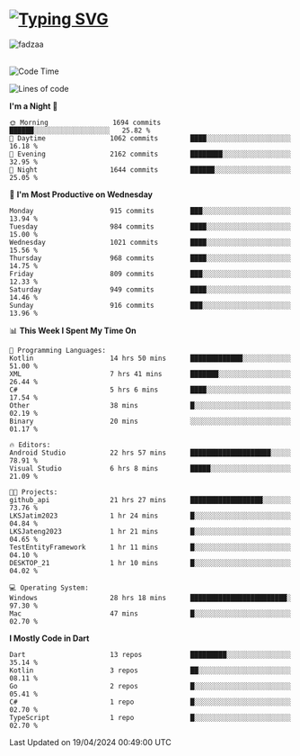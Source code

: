 
<h1 align="left"><a href="https://git.io/typing-svg"><img src="https://readme-typing-svg.demolab.com?font=Fira+Code&pause=1000&color=F7F7F7&random=false&width=600&lines=Hi+%F0%9F%91%8B%2C+I'm+Fattah+Anggit+Al+Dzakwan;Junior+Software+Developer+from+SMK+Raden+Umar+Said" alt="Typing SVG" /></a></h1>


<div align="left" display="flex"> 
  <img src="https://komarev.com/ghpvc/?username=fadzaa&label=Profile%20views&color=0e75b6&style=flat" alt="fadzaa" /> 
</div>

<br/>

<!--START_SECTION:waka-->
![Code Time](http://img.shields.io/badge/Code%20Time-443%20hrs%2042%20mins-blue)

![Lines of code](https://img.shields.io/badge/From%20Hello%20World%20I%27ve%20Written-1.6%20million%20lines%20of%20code-blue)

**I'm a Night 🦉** 

```text
🌞 Morning                1694 commits        ██████░░░░░░░░░░░░░░░░░░░   25.82 % 
🌆 Daytime                1062 commits        ████░░░░░░░░░░░░░░░░░░░░░   16.18 % 
🌃 Evening                2162 commits        ████████░░░░░░░░░░░░░░░░░   32.95 % 
🌙 Night                  1644 commits        ██████░░░░░░░░░░░░░░░░░░░   25.05 % 
```
📅 **I'm Most Productive on Wednesday** 

```text
Monday                   915 commits         ███░░░░░░░░░░░░░░░░░░░░░░   13.94 % 
Tuesday                  984 commits         ████░░░░░░░░░░░░░░░░░░░░░   15.00 % 
Wednesday                1021 commits        ████░░░░░░░░░░░░░░░░░░░░░   15.56 % 
Thursday                 968 commits         ████░░░░░░░░░░░░░░░░░░░░░   14.75 % 
Friday                   809 commits         ███░░░░░░░░░░░░░░░░░░░░░░   12.33 % 
Saturday                 949 commits         ████░░░░░░░░░░░░░░░░░░░░░   14.46 % 
Sunday                   916 commits         ███░░░░░░░░░░░░░░░░░░░░░░   13.96 % 
```


📊 **This Week I Spent My Time On** 

```text
💬 Programming Languages: 
Kotlin                   14 hrs 50 mins      █████████████░░░░░░░░░░░░   51.00 % 
XML                      7 hrs 41 mins       ███████░░░░░░░░░░░░░░░░░░   26.44 % 
C#                       5 hrs 6 mins        ████░░░░░░░░░░░░░░░░░░░░░   17.54 % 
Other                    38 mins             █░░░░░░░░░░░░░░░░░░░░░░░░   02.19 % 
Binary                   20 mins             ░░░░░░░░░░░░░░░░░░░░░░░░░   01.17 % 

🔥 Editors: 
Android Studio           22 hrs 57 mins      ████████████████████░░░░░   78.91 % 
Visual Studio            6 hrs 8 mins        █████░░░░░░░░░░░░░░░░░░░░   21.09 % 

🐱‍💻 Projects: 
github_api               21 hrs 27 mins      ██████████████████░░░░░░░   73.76 % 
LKSJatim2023             1 hr 24 mins        █░░░░░░░░░░░░░░░░░░░░░░░░   04.84 % 
LKSJateng2023            1 hr 21 mins        █░░░░░░░░░░░░░░░░░░░░░░░░   04.65 % 
TestEntityFramework      1 hr 11 mins        █░░░░░░░░░░░░░░░░░░░░░░░░   04.10 % 
DESKTOP_21               1 hr 10 mins        █░░░░░░░░░░░░░░░░░░░░░░░░   04.02 % 

💻 Operating System: 
Windows                  28 hrs 18 mins      ████████████████████████░   97.30 % 
Mac                      47 mins             █░░░░░░░░░░░░░░░░░░░░░░░░   02.70 % 
```

**I Mostly Code in Dart** 

```text
Dart                     13 repos            █████████░░░░░░░░░░░░░░░░   35.14 % 
Kotlin                   3 repos             ██░░░░░░░░░░░░░░░░░░░░░░░   08.11 % 
Go                       2 repos             █░░░░░░░░░░░░░░░░░░░░░░░░   05.41 % 
C#                       1 repo              █░░░░░░░░░░░░░░░░░░░░░░░░   02.70 % 
TypeScript               1 repo              █░░░░░░░░░░░░░░░░░░░░░░░░   02.70 % 
```




 Last Updated on 19/04/2024 00:49:00 UTC
<!--END_SECTION:waka-->
